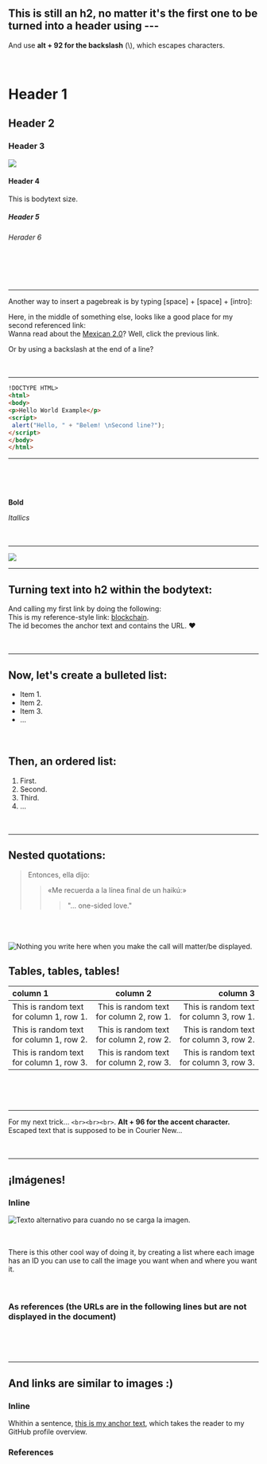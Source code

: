 <br>This is still an h2, no matter it's the first one to be turned into a header using \---
---  
And use **alt + 92 for the backslash** (\\), which escapes characters.
<br><br><br>

# Header 1
## Header 2
### Header 3
![][image3]
#### Header 4  
This is bodytext size.
##### Header 5
###### Herader 6
<br><br><br>
***  
Another way to insert a pagebreak is by typing [space] + [space] + [intro]:  
  
Here, in the middle of something else, looks like a good place for my second referenced link:  
Wanna read about the [Mexican 2.0]? Well, click the previous link.    

Or by using a backslash at the end of a line?
<br><br><br>
  
***  
```html
!DOCTYPE HTML>
<html>
<body>
<p>Hello World Example</p>
<script>
 alert("Hello, " + "Belem! \nSecond line?");
</script>
</body>
</html>
```  
***
<br><br><br>

**Bold**  

*Itallics*
<br><br><br>  
***
![][img2]  
***
Turning text into h2 within the bodytext:  
---  
And calling my first link by doing the following:  
This is my reference-style link: [blockchain].  
The id becomes the anchor text and contains the URL. ♥
<br><br><br>
***
Now, let's create a bulleted list:
---
* Item 1.
* Item 2.
* Item 3.
* ...
<br><br><br>

Then, an ordered list:
---
1. First.
2. Second.
3. Third.
4. ...
<br><br><br>
***
## Nested quotations:
> Entonces, ella dijo:
>> «Me recuerda a la línea final de un haikú:»
>>> "... one-sided love."  

<br><br><br>
![Nothing you write here when you make the call will matter/be displayed.][imagen1]
## Tables, tables, tables!
|column 1| column 2 | column 3|
|:----|:-----:|-----:|
|This is random text for column 1, row 1.|This is random text for column 2, row 1.|This is random text for column 3, row 1.|
|This is random text for column 1, row 2.|This is random text for column 2, row 2.|This is random text for column 3, row 2.|
|This is random text for column 1, row 3.|This is random text for column 2, row 3.|This is random text for column 3, row 3.|
<br><br><br>
***
For my next trick... `<br><br><br>`. **Alt + 96 for the accent character.** Escaped text that is supposed to be in Courier New...
<br><br><br>
***
¡Imágenes!
---
### Inline
![Texto alternativo para cuando no se carga la imagen.](https://th.bing.com/th/id/OIP.UKgfoKVUn8CbLsjGTo77WAHaFg?w=278&h=205&c=7&r=0&o=5&pid=1.7 "Description of the displayed image.")
<br><br><br>

There is this other cool way of doing it, by creating a list where each image has an ID you can use to call the image you want when and where you want it.
<br><br><br>

### As references (the URLs are in the following lines but are not displayed in the document)
[imagen1]: https://th.bing.com/th/id/OIP.Kmzlr6yWgVHguAEoA4AKSQAAAA?w=214&h=155&c=7&r=0&o=5&pid=1.7 "Would this description work when I hover over? It does!"
[img2]: https://th.bing.com/th/id/OIP.8GmfttMQxE4pGrznx2ekMAAAAA?w=171&h=180&c=7&r=0&o=5&pid=1.7
[image3]: https://th.bing.com/th/id/OIP.QsAMaCEp4UQRF2ev794OGgAAAA?w=268&h=141&c=7&r=0&o=5&pid=1.7
<br><br><br>
***
And links are similar to images :)
---  
### **Inline**  
Whithin a sentence, [this is my anchor text](https://github.com/BelemRuizMendoza/), which takes the reader to my GitHub profile overview.  
  
### **References**  
[blockchain]: https://mariabelemruizmendoza.medium.com/blockchain-explained-for-non-techies-23c419dad5d  "Blockchain for non-techies"
[Mexican 2.0]: https://mariabelemruizmendoza.medium.com/diabetes-parkinsons-disease-and-the-mexican-2-0-5e6270ff9ee9 "Diabetes, Parkinson’s disease, and the “Mexican 2.0”"